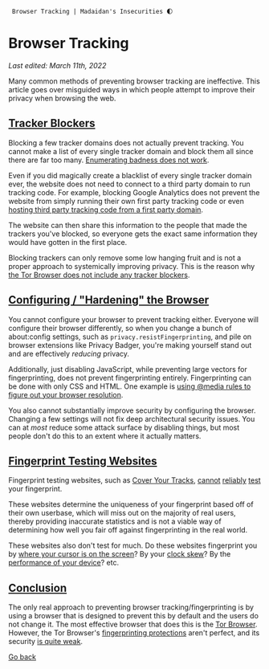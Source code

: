      Browser Tracking | Madaidan's Insecurities 🌓

Browser Tracking
================

_Last edited: March 11th, 2022_

Many common methods of preventing browser tracking are ineffective. This article goes over misguided ways in which people attempt to improve their privacy when browsing the web.

[Tracker Blockers](#tracker-blockers)
-------------------------------------

Blocking a few tracker domains does not actually prevent tracking. You cannot make a list of every single tracker domain and block them all since there are far too many. [Enumerating badness does not work](https://www.ranum.com/security/computer_security/editorials/dumb/).  
  
Even if you did magically create a blacklist of every single tracker domain ever, the website does not need to connect to a third party domain to run tracking code. For example, blocking Google Analytics does not prevent the website from simply running their own first party tracking code or even [hosting third party tracking code from a first party domain](https://gist.github.com/paivaric/211ca15afd48c5686226f5f747539e8b).  
  
The website can then share this information to the people that made the trackers you've blocked, so everyone gets the exact same information they would have gotten in the first place.  
  
Blocking trackers can only remove some low hanging fruit and is not a proper approach to systemically improving privacy. This is the reason why [the Tor Browser does not include any tracker blockers](https://2019.www.torproject.org/projects/torbrowser/design/#philosophy).

[Configuring / "Hardening" the Browser](#configuring-the-browser)
-----------------------------------------------------------------

You cannot configure your browser to prevent tracking either. Everyone will configure their browser differently, so when you change a bunch of about:config settings, such as `privacy.resistFingerprinting`, and pile on browser extensions like Privacy Badger, you're making yourself stand out and are effectively _reducing_ privacy.  
  
Additionally, just disabling JavaScript, while preventing large vectors for fingerprinting, does not prevent fingerprinting entirely. Fingerprinting can be done with only CSS and HTML. One example is [using @media rules to figure out your browser resolution](https://matt.traudt.xyz/posts/2016-09-04-how-css-alone-can-help-track-you/).  
  
You also cannot substantially improve security by configuring the browser. Changing a few settings will not fix deep architectural security issues. You can at _most_ reduce some attack surface by disabling things, but most people don't do this to an extent where it actually matters.

[Fingerprint Testing Websites](#fingerprint-testing-websites)
-------------------------------------------------------------

Fingerprint testing websites, such as [Cover Your Tracks](https://coveryourtracks.eff.org/), [cannot](https://matt.traudt.xyz/posts/2019-01-19-about-to-use-tor/#testing-your-fingerprint) [reliably](https://blog.torproject.org/effs-panopticlick-and-torbutton) [test](https://github.com/brave/brave-browser/wiki/Fingerprinting-Protections#why-does-panopticlickefforg-or-some-other-site-say-that-i-am-fingerprintable) your fingerprint.  
  
These websites determine the uniqueness of your fingerprint based off of their own userbase, which will miss out on the majority of real users, thereby providing inaccurate statistics and is not a viable way of determining how well you fair off against fingerprinting in the real world.  
  
These websites also don't test for much. Do these websites fingerprint you by [where your cursor is on the screen](https://twitter.com/davywtf/status/1124146339259002881)? By your [clock skew](https://trac.torproject.org/projects/tor/ticket/31324)? By the [performance of your device](https://lists.torproject.org/pipermail/tor-dev/2019-August/013989.html)? etc.

[Conclusion](#conclusion)
-------------------------

The only real approach to preventing browser tracking/fingerprinting is by using a browser that is designed to prevent this by default and the users do not change it. The most effective browser that does this is the [Tor Browser](https://www.torproject.org/). However, the Tor Browser's [fingerprinting protections](https://2019.www.torproject.org/projects/torbrowser/design/) aren't perfect, and its security [is quite weak](firefox-chromium.html).

[Go back](/index.html)